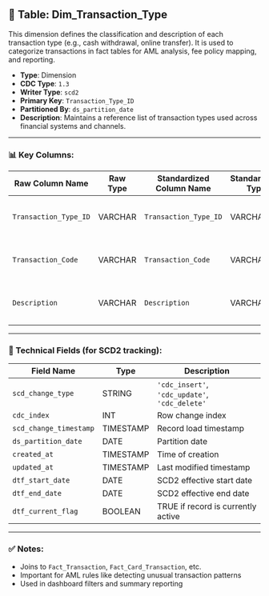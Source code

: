 ## 📜 Table: Dim_Transaction_Type

This dimension defines the classification and description of each transaction type (e.g., cash withdrawal, online transfer). It is used to categorize transactions in fact tables for AML analysis, fee policy mapping, and reporting.

- **Type**: Dimension  
- **CDC Type**: `1.3`  
- **Writer Type**: `scd2`  
- **Primary Key**: `Transaction_Type_ID`  
- **Partitioned By**: `ds_partition_date`  
- **Description**: Maintains a reference list of transaction types used across financial systems and channels.

---

### 📊 Key Columns:

| Raw Column Name         | Raw Type | Standardized Column Name     | Standardized Type | Description                                 | PK  | Note         |
|--------------------------|----------|-------------------------------|--------------------|---------------------------------------------|-----|--------------|
| `Transaction_Type_ID`    | VARCHAR  | `Transaction_Type_ID`         | VARCHAR            | Unique ID for the transaction type          | ✅  | Primary key  |
| `Transaction_Code`       | VARCHAR  | `Transaction_Code`            | VARCHAR            | Internal or standard code (e.g., TR001)     |     | Used for joins |
| `Description`            | VARCHAR  | `Description`                 | VARCHAR            | Human-readable transaction type label       |     |               |

---

### 🧪 Technical Fields (for SCD2 tracking):

| Field Name            | Type       | Description                                   |
|------------------------|------------|-----------------------------------------------|
| `scd_change_type`      | STRING     | `'cdc_insert'`, `'cdc_update'`, `'cdc_delete'`|
| `cdc_index`            | INT        | Row change index                              |
| `scd_change_timestamp` | TIMESTAMP  | Record load timestamp                         |
| `ds_partition_date`    | DATE       | Partition date                                |
| `created_at`           | TIMESTAMP  | Time of creation                              |
| `updated_at`           | TIMESTAMP  | Last modified timestamp                       |
| `dtf_start_date`       | DATE       | SCD2 effective start date                     |
| `dtf_end_date`         | DATE       | SCD2 effective end date                       |
| `dtf_current_flag`     | BOOLEAN    | TRUE if record is currently active            |

---

### ✅ Notes:
- Joins to `Fact_Transaction`, `Fact_Card_Transaction`, etc.
- Important for AML rules like detecting unusual transaction patterns
- Used in dashboard filters and summary reporting
